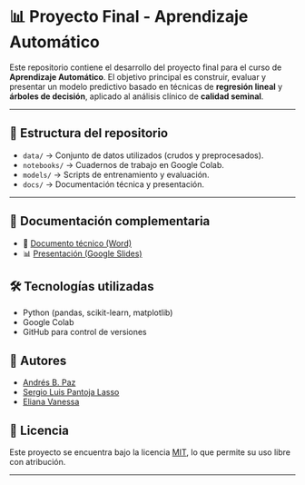 # 📊 Proyecto Final - Aprendizaje Automático

Este repositorio contiene el desarrollo del proyecto final para el curso de **Aprendizaje Automático**. El objetivo principal es construir, evaluar y presentar un modelo predictivo basado en técnicas de **regresión lineal** y **árboles de decisión**, aplicado al análisis clínico de **calidad seminal**.
 
---

## 📁 Estructura del repositorio

- `data/` → Conjunto de datos utilizados (crudos y preprocesados).
- `notebooks/` → Cuadernos de trabajo en Google Colab.
- `models/` → Scripts de entrenamiento y evaluación.
- `docs/` → Documentación técnica y presentación.

---

## 📄 Documentación complementaria

- 📘 [Documento técnico (Word)](https://docs.google.com/document/d/1p5W5BexYdx4hYWveLJw_JSrdvoYz6DdB/)
- 📊 [Presentación (Google Slides)](https://docs.google.com/presentation/d/1OU7IJWlDWrf7aw62glVazn4RI_bSNvGonzPTWZfm3rg/edit?slide=id.p#slide=id.p)


## 🛠️ Tecnologías utilizadas

- Python (pandas, scikit-learn, matplotlib)
- Google Colab
- GitHub para control de versiones

## 👥 Autores

- [Andrés B. Paz](https://github.com/AndresBPaz)
- [Sergio Luis Pantoja Lasso](https://github.com/SergioPantoja97)
- [Eliana Vanessa](https://github.com/)

## 📌 Licencia

Este proyecto se encuentra bajo la licencia [MIT](LICENSE), lo que permite su uso libre con atribución.

---